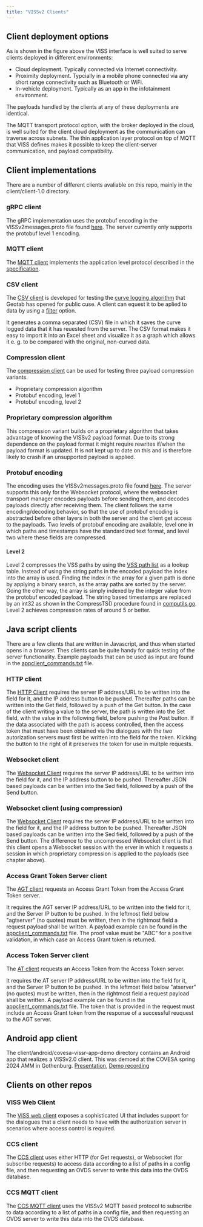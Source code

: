 ```yaml
---
title: "VISSv2 Clients"
---
```


## Client deployment options
As is shown in the figure above the VISS interface is well suited to serve clients deployed in different environments:
* Cloud deployment. Typically connected via Internet connectivity.
* Proximity deployment. Typcially in a mobile phone connected via any short range connectivity such as Bluetooth or WiFi.
* In-vehicle deployment. Typically as an app in the infotainment environment.

The payloads handled by the clients at any of these deployments are identical.

The MQTT transport protocol option, with the broker deployed in the cloud,
is well suited for the client cloud deployment as the communication can traverse across subnets.
The thin application layer protocol on top of MQTT that VISS defines makes it possible
to keep the client-server communication, and payload compatibility.

## Client implementations
There are a number of different clients avaliable on this repo, mainly in the client/client-1.0 directory.

### gRPC client
The gRPC implementation uses the protobuf encoding in the VISSv2messages.proto file found [here](https://github.com/covesa/vissr/tree/master/grpc_pb).
The server currently only supports the protobuf level 1 encoding.

### MQTT client
The [MQTT client](https://github.com/UlfBj/vissr/tree/master/client/client-1.0/mqtt_client) implements the application level protocol described in the
[specification](https://raw.githack.com/COVESA/vehicle-information-service-specification/main/spec/VISSv2_Transport.html#application-level-protocol).

### CSV client
The [CSV client]() is developed for testing the [curve logging algorithm](https://www.geotab.com/blog/gps-logging-curve-algorithm/) that Geotab has opened for public cuse.
A client can equest it to be aplied to data by using a [filter](https://raw.githack.com/COVESA/vehicle-information-service-specification/main/spec/VISSv2_Core.html#curvelog-filter-operation) option.

It generates a comma separated (CSV) file in which it saves the curve logged data that it has reuested from the server.
The CSV format makes it easy to import it into an Excel sheet and visualize it as a graph which allows it e. g. to be compared with the original, non-curved data.

### Compression client
The [compression client](https://github.com/covesa/vissr/blob/master/client/client-1.0/compress_client/compress_client.go) can be used for testing three payload compression variants.
* Proprietary compression algorithm
* Protobuf encoding, level 1
* Protobuf encoding, level 2

### Proprietary compression algorithm
This compression variant builds on a proprietary algorithm that takes advantage of knowing the VISSv2 payload format.
Due to its strong dependence on the payload format it might require rewrites if/when the payload format is updated.
It is not kept up to date on this and is therefore likely to crash if an unsupported payload is applied.

### Protobuf encoding
The encoding uses the VISSv2messages.proto file found [here](https://github.com/covesa/vissr/tree/master/protobuf).
The server supports this only for the Websocket protocol, where the websocket transport manager encodes payloads before sending them,
and decodes payloads directly after receiving them. The client follows the same encoding/decoding behavior,
so that the use of protobuf encoding is abstracted before other layers in both the server and the client get access to the payloads.
Two levels of protobuf encoding are available, level one in which paths and timestamps have the standardized text format,
and level two where these fields are compressed.

#### Level 2
Level 2 compresses the VSS paths by using the [VSS path list](/vissr/server#pathlist-file-generation) as a lookup table.
Instead of using the string paths in the encoded payload the index into the array is used.
Finding the index in the array for a given path is done by applying a binary search, as the array paths are sorted by the server.
Going the other way, the array is simply indexed by the integer value from the protobuf encoded payload.
The string based timestamps are replaced by an int32 as shown in the CompressTS() procedure found in [computils.go](https://github.com/covesa/vissr/blob/master/utils/computils.go).
Level 2 achieves compression rates of around 5 or better.

## Java script clients
There are a few clients that are written in Javascript, and thus when started opens in a browser.
Thes clients can be quite handy for quick testing of the server functionality.
Example payloads that can be used as input are found in the [appclient_commands.txt](https://github.com/covesa/vissr/blob/master/client/client-1.0/Javascript/appclient_commands.txt) file.

### HTTP client
The [HTTP Client](https://github.com/covesa/vissr/blob/master/client/client-1.0/Javascript/httpclient.html)
requires the server IP address/URL to be written into the field for it, and the IP address button to be pushed.
Thereafter paths can be written into the Get field, followed by a push of the Get button.
In the case of the client writing a value to the server, the path is written into the Set field, with the value in the following field, before pushing the Post button.
If the data associated with the path is access controlled, then the access token that must have been obtained via the dialogues with the two autorization servers
must first be written into the field for the token. Klicking the button to the right of it preserves the token for use in multple requests.

### Websocket client
The [Websocket Client](https://github.com/covesa/vissr/blob/master/client/client-1.0/Javascript/wsclient_uncompressed.html)
requires the server IP address/URL to be written into the field for it, and the IP address button to be pushed.
Thereafter JSON based payloads can be written into the Sed field, followed by a push of the Send button.

### Websocket client (using compression)
The [Websocket Client](https://github.com/covesa/vissr/blob/master/client/client-1.0/Javascript/wsclient_compressed.html)
requires the server IP address/URL to be written into the field for it, and the IP address button to be pushed.
Thereafter JSON based payloads can be written into the Sed field, followed by a push of the Send button.
The difference to the uncompressed Websocket client is that this client opens a Websocket session with the erver in which it requests a session in which
proprietary compression is applied to the payloads (see chapter above).

### Access Grant Token Server client
The [AGT client](https://github.com/covesa/vissr/blob/master/client/client-1.0/Javascript/agtclient.html)
requests an Access Grant Token from the Access Grant Token server.

It requires the AGT server IP address/URL to be written into the field for it, and the Server IP button to be pushed.
In the leftmost field below "agtserver" (no quotes) must be written, then in the rightmost field a request payload shall be written.
A payload example can be found in the [appclient_commands.txt](https://github.com/covesa/vissr/blob/master/client/client-1.0/Javascript/appclient_commands.txt) file.
The proof value must be "ABC" for a positive validation, in which case an Access Grant token is returned.

### Access Token Server client
The [AT client](https://github.com/covesa/vissr/blob/master/client/client-1.0/Javascript/atclient.html)
requests an Access Token from the Access Token server.

It requires the AT server IP address/URL to be written into the field for it, and the Server IP button to be pushed.
In the leftmost field below "atserver" (no quotes) must be written, then in the rightmost field a request payload shall be written.
A payload example can be found in the [appclient_commands.txt](https://github.com/covesa/vissr/blob/master/client/client-1.0/Javascript/appclient_commands.txt) file.
The token that is provided in the request must include an Access Grant token from the response of a successful reuquest to the AGT server.

## Android app client
The client/android/covesa-vissr-app-demo directory contains an Android app that realizes a VISSv2.0 client.
This was demoed at the COVESA spring 2024 AMM in Gothenburg.
[Presentation](https://wiki.covesa.global/download/attachments/98271360/Empowering%20digital%20services%20-%20COVESA%20AMM%20Gbg%202024.pdf?version=1&modificationDate=1714401997052&api=v2),
[Demo recording](https://wiki.covesa.global/download/attachments/98271360/Empowering%20digital%20services%20-%20COVESA%20AMM%20Gbg%202024_Demo.mp4?version=1&modificationDate=1714634868645&api=v2)

## Clients on other repos

### VISS Web Client
The [VISS web client](https://github.com/nicslabdev/viss-web-client) exposes a sophisticated UI that includes support for the dialogues that a client needs
to have with the authorization server in scenarios where access control is required.

### CCS client
The [CCS client](https://github.com/COVESA/ccs-components/blob/master/ovds/client/ccs-client.go) uses either HTTP (for Get requests), or Websocket (for subscribe requests)
to access data according to a list of paths in a config file, and then requesting an OVDS server to write this data into the OVDS database.

### CCS MQTT client
The [CCS MQTT client](https://github.com/COVESA/ccs-components/blob/master/ovds/client/mqtt-client/mqtt_client.go) uses the VISSv2 MQTT based protocol to subscribe to
data according to a list of paths in a config file, and then requesting an OVDS server to write this data into the OVDS database.
